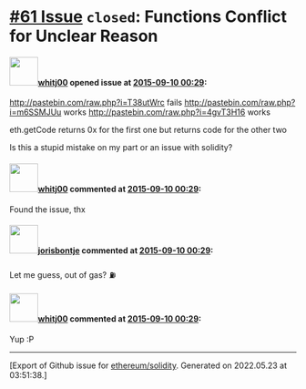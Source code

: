 # [\#61 Issue](https://github.com/ethereum/solidity/issues/61) `closed`: Functions Conflict for Unclear Reason

#### <img src="https://avatars.githubusercontent.com/u/6721742?u=44a34c7dbf24431ae715fd58a04708c154e16b1f&v=4" width="50">[whitj00](https://github.com/whitj00) opened issue at [2015-09-10 00:29](https://github.com/ethereum/solidity/issues/61):

http://pastebin.com/raw.php?i=T38utWrc fails
http://pastebin.com/raw.php?i=m6SSMJUu works
http://pastebin.com/raw.php?i=4gvT3H16 works

eth.getCode returns 0x for the first one
but returns code for the other two

Is this a stupid mistake on my part or an issue with solidity?


#### <img src="https://avatars.githubusercontent.com/u/6721742?u=44a34c7dbf24431ae715fd58a04708c154e16b1f&v=4" width="50">[whitj00](https://github.com/whitj00) commented at [2015-09-10 00:29](https://github.com/ethereum/solidity/issues/61#issuecomment-139081235):

Found the issue, thx

#### <img src="https://avatars.githubusercontent.com/u/620959?u=21881b48b60035a0fecd7ef494d43a9c1d79bffc&v=4" width="50">[jorisbontje](https://github.com/jorisbontje) commented at [2015-09-10 00:29](https://github.com/ethereum/solidity/issues/61#issuecomment-139189600):

Let me guess, out of gas? :fuelpump:

#### <img src="https://avatars.githubusercontent.com/u/6721742?u=44a34c7dbf24431ae715fd58a04708c154e16b1f&v=4" width="50">[whitj00](https://github.com/whitj00) commented at [2015-09-10 00:29](https://github.com/ethereum/solidity/issues/61#issuecomment-139285602):

Yup :P


-------------------------------------------------------------------------------



[Export of Github issue for [ethereum/solidity](https://github.com/ethereum/solidity). Generated on 2022.05.23 at 03:51:38.]
